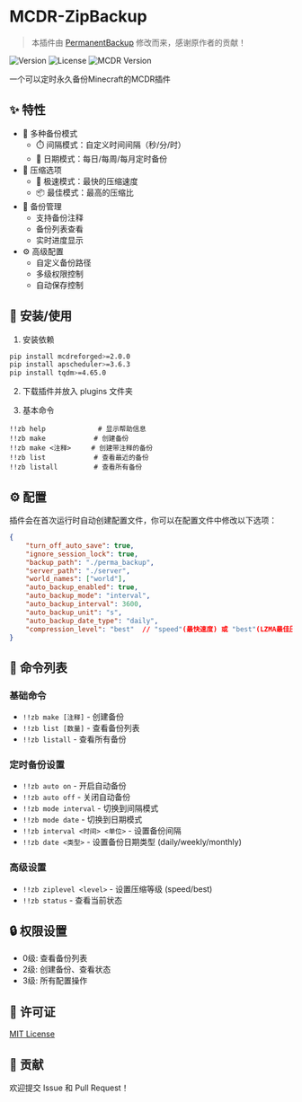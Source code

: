 # MCDR-ZipBackup

> 本插件由 [PermanentBackup](https://github.com/TISUnion/PermanentBackup) 修改而来，感谢原作者的贡献！

![Version](https://img.shields.io/badge/version-10.27-blue)
![License](https://img.shields.io/github/license/XRain66/mcdr-zipbackup)
![MCDR Version](https://img.shields.io/badge/mcdr-2.0%2B-green)

一个可以定时永久备份Minecraft的MCDR插件

## ✨ 特性

- 🔄 多种备份模式
  - ⏱️ 间隔模式：自定义时间间隔（秒/分/时）
  - 📅 日期模式：每日/每周/每月定时备份
- 💾 压缩选项
  - 🚀 极速模式：最快的压缩速度
  - 📦 最佳模式：最高的压缩比
- 📝 备份管理
  - 支持备份注释
  - 备份列表查看
  - 实时进度显示
- ⚙️ 高级配置
  - 自定义备份路径
  - 多级权限控制
  - 自动保存控制

## 🚀 安装/使用

1. 安装依赖
```bash
pip install mcdreforged>=2.0.0
pip install apscheduler>=3.6.3
pip install tqdm>=4.65.0
```

2. 下载插件并放入 plugins 文件夹

3. 基本命令
```
!!zb help             # 显示帮助信息
!!zb make            # 创建备份
!!zb make <注释>     # 创建带注释的备份
!!zb list            # 查看最近的备份
!!zb listall         # 查看所有备份
```

## ⚙️ 配置

插件会在首次运行时自动创建配置文件，你可以在配置文件中修改以下选项：

```json
{
    "turn_off_auto_save": true,
    "ignore_session_lock": true,
    "backup_path": "./perma_backup",
    "server_path": "./server",
    "world_names": ["world"],
    "auto_backup_enabled": true,
    "auto_backup_mode": "interval",
    "auto_backup_interval": 3600,
    "auto_backup_unit": "s",
    "auto_backup_date_type": "daily",
    "compression_level": "best"  // "speed"(最快速度) 或 "best"(LZMA最佳压缩比)
}
```

## 📝 命令列表

### 基础命令
- `!!zb make [注释]` - 创建备份
- `!!zb list [数量]` - 查看备份列表
- `!!zb listall` - 查看所有备份

### 定时备份设置
- `!!zb auto on` - 开启自动备份
- `!!zb auto off` - 关闭自动备份
- `!!zb mode interval` - 切换到间隔模式
- `!!zb mode date` - 切换到日期模式
- `!!zb interval <时间> <单位>` - 设置备份间隔
- `!!zb date <类型>` - 设置备份日期类型 (daily/weekly/monthly)

### 高级设置
- `!!zb ziplevel <level>` - 设置压缩等级 (speed/best)
- `!!zb status` - 查看当前状态

## 🔒 权限设置

- 0级: 查看备份列表
- 2级: 创建备份、查看状态
- 3级: 所有配置操作

## 📄 许可证

[MIT License](LICENSE)

## 🤝 贡献

欢迎提交 Issue 和 Pull Request！
